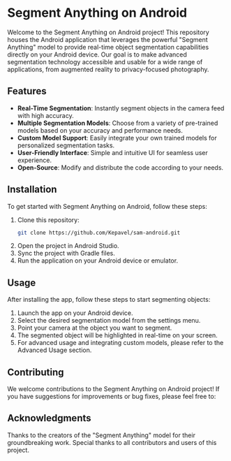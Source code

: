 # Segment Anything on Android

Welcome to the Segment Anything on Android project! This repository houses the Android application that leverages the powerful "Segment Anything" model to provide real-time object segmentation capabilities directly on your Android device. Our goal is to make advanced segmentation technology accessible and usable for a wide range of applications, from augmented reality to privacy-focused photography.

## Features

- **Real-Time Segmentation**: Instantly segment objects in the camera feed with high accuracy.
- **Multiple Segmentation Models**: Choose from a variety of pre-trained models based on your accuracy and performance needs.
- **Custom Model Support**: Easily integrate your own trained models for personalized segmentation tasks.
- **User-Friendly Interface**: Simple and intuitive UI for seamless user experience.
- **Open-Source**: Modify and distribute the code according to your needs.

## Installation

To get started with Segment Anything on Android, follow these steps:

1. Clone this repository:
   ```bash
   git clone https://github.com/Kepavel/sam-android.git
2. Open the project in Android Studio.
3. Sync the project with Gradle files.
4. Run the application on your Android device or emulator.


## Usage

After installing the app, follow these steps to start segmenting objects:

1. Launch the app on your Android device.
2. Select the desired segmentation model from the settings menu.
3. Point your camera at the object you want to segment.
4. The segmented object will be highlighted in real-time on your screen.
5. For advanced usage and integrating custom models, please refer to the Advanced Usage section.

## Contributing

We welcome contributions to the Segment Anything on Android project! If you have suggestions for improvements or bug fixes, please feel free to:

## Acknowledgments

Thanks to the creators of the "Segment Anything" model for their groundbreaking work.
Special thanks to all contributors and users of this project.
